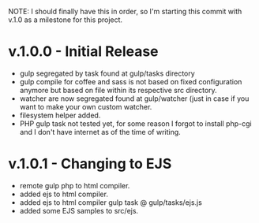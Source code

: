 NOTE: I should finally have this in order, so I'm starting this commit with v.1.0 as a milestone for this project.
# v.1.0.0 - Initial Release
- gulp segregated by task found at gulp/tasks directory
- gulp compile for coffee and sass is not based on fixed configuration anymore but based on file within its respective src directory.
- watcher are now segregated found at gulp/watcher (just in case if you want to make your own custom watcher.
- filesystem helper added.
- PHP gulp task not tested yet, for some reason I forgot to install php-cgi and I don't have internet as of the time of writing.

# v.1.0.1 - Changing to EJS
- remote gulp php to html compiler.
- added ejs to html compiler.
- added ejs to html compiler gulp task @ gulp/tasks/ejs.js
- added some EJS samples to src/ejs.